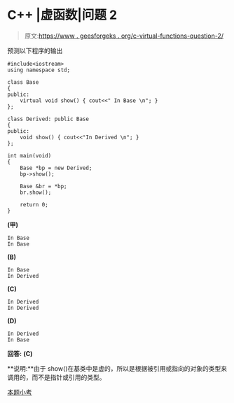 # C++ |虚函数|问题 2

> 原文:[https://www . geesforgeks . org/c-virtual-functions-question-2/](https://www.geeksforgeeks.org/c-virtual-functions-question-2/)

预测以下程序的输出

```
#include<iostream>
using namespace std;

class Base
{
public:
    virtual void show() { cout<<" In Base \n"; }
};

class Derived: public Base
{
public:
    void show() { cout<<"In Derived \n"; }
};

int main(void)
{
    Base *bp = new Derived;
    bp->show();

    Base &br = *bp;
    br.show();

    return 0;
}
```

**(甲)**

```
In Base 
In Base 
```

**(B)**

```
In Base 
In Derived
```

**(C)**

```
In Derived
In Derived
```

**(D)**

```
In Derived
In Base 
```

**回答:** **(C)**

**说明:**由于 show()在基类中是虚的，所以是根据被引用或指向的对象的类型来调用的，而不是指针或引用的类型。

[本题小考](https://www.geeksforgeeks.org/quiz-corner-gq/)